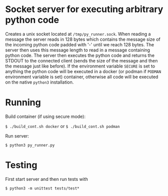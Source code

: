 # Socket server for executing arbitrary python code
Creates a unix socket located at `/tmp/py_runner.sock`. When reading a message the server reads in 128 bytes which contains the message size of the incoming python code padded with '-' until we reach 128 bytes. The server then uses this message length to read in a message containing python code. The server then executes the python code and returns the STDOUT to the connected client (sends the size of the message and then the message just like before). If the environment variable `SECURE` is set to anything the python code will be executed in a docker (or podman if `PODMAN` environment variable is set) container, otherwise all code will be executed on the native `python3` installation.

# Running

Build container (if using secure mode):

`$ ./build_cont.sh docker`
or
`$ ./build_cont.sh podman`

Run server:

`$ python3 py_runner.py`


# Testing

First start server and then run tests with

`$ python3 -m unittest tests/test*`
